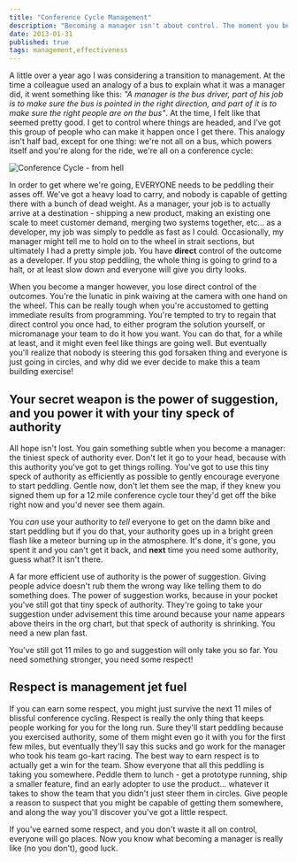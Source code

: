 ```yaml
--- 
title: "Conference Cycle Management"
description: "Becoming a manager isn't about control. The moment you become a manager you lose direct control, but you gain a little authority, and the power of suggestion, and with some luck you can turn those into respect, which can take you far."
date: 2013-01-31 
published: true
tags: management,effectiveness
--- 
```


A little over a year ago I was considering a transition to management. At the time a colleague used an analogy of a bus to explain what it was a manager did, it went something like this: *"A manager is the bus driver, part of his job is to make sure the bus is pointed in the right direction, and part of it is to make sure the right people are on the bus"*. At the time, I felt like that seemed pretty good. I get to control where things are headed, and I've got this group of people who can make it happen once I get there. This analogy isn't half bad, except for one thing: we're not all on a bus, which powers itself and you're along for the ride, we're all on a conference cycle:

![Conference Cycle - from hell](/images/ConferenceBike.jpg)

In order to get where we're going, EVERYONE needs to be peddling their asses off. We've got a heavy load to carry, and nobody is capable of getting there with a bunch of dead weight. As a manager, your job is to actually arrive at a destination - shipping a new product, making an existing one scale to meet customer demand, merging two systems together, etc... as a developer, my job was simply to peddle as fast as I could. Occasionally, my manager might tell me to hold on to the wheel in strait sections, but ultimately I had a pretty simple job. You have **direct** control of the outcome as a developer. If you stop peddling, the whole thing is going to grind to a halt, or at least slow down and everyone will give you dirty looks. 

When you become a manger however, you lose direct control of the outcomes. You're the lunatic in pink waiving at the camera with one hand on the wheel. This can be really tough when you're accustomed to getting immediate results from programming. You're tempted to try to regain that direct control you once had, to either program the solution yourself, or micromanage your team to do it how you want. You can do that, for a while at least, and it might even feel like things are going well. But eventually you'll realize that nobody is steering this god forsaken thing and everyone is just going in circles, and why did we ever decide to make this a team building exercise!

## Your secret weapon is the power of suggestion, and you power it with your tiny speck of authority
All hope isn't lost. You gain something subtle when you become a manager: the tiniest speck of authority ever. Don't let it go to your head, because with this authority you've got to get things rolling. You've got to use this tiny speck of authority as efficiently as possible to gently encourage everyone to start peddling. Gentle now, don't let them see the map, if they knew you signed them up for a 12 mile conference cycle tour they'd get off the bike right now and you'd never see them again.

You *can* use your authority to *tell* everyone to get on the damn bike and start peddling but if you do that, your authority goes up in a bright green flash like a meteor burning up in the atmosphere. It's done, it's gone, you spent it and you can't get it back, and **next** time you need some authority, guess what? It isn't there. 

A far more efficient use of authority is the power of suggestion. Giving people advice doesn't rub them the wrong way like telling them to do something does. The power of suggestion works, because in your pocket you've still got that tiny speck of authority. They're going to take your suggestion under advisement this time around because your name appears above theirs in the org chart, but that speck of authority is shrinking. You need a new plan fast.

You've still got 11 miles to go and suggestion will only take you so far. You need something stronger, you need some respect!

## Respect is management jet fuel
If you can earn some respect, you might just survive the next 11 miles of blissful conference cycling. Respect is really the only thing that keeps people working for you for the long run. Sure they'll start peddling because you exercised authority, some of them might even go it with you for the first few miles, but eventually they'll say this sucks and go work for the manager who took his team go-kart racing. The best way to earn respect is to actually get a win for the team. Show everyone that all this peddling is taking you somewhere. Peddle them to lunch - get a prototype running, ship a smaller feature, find an early adopter to use the product... whatever it takes to show the team that you didn't just steer them in circles. Give people a reason to suspect that you might be capable of getting them somewhere, and along the way you'll discover you've got a little respect. 

If you've earned some respect, and you don't waste it all on control, everyone will go places. Now you know what becoming a manager is really like (no you don't), good luck.  
